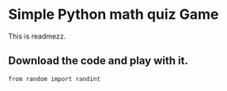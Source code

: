 # Simple Python math quiz Game
This is readmezz.

## Download the code and play with it.

```bash
from random import randint
```

